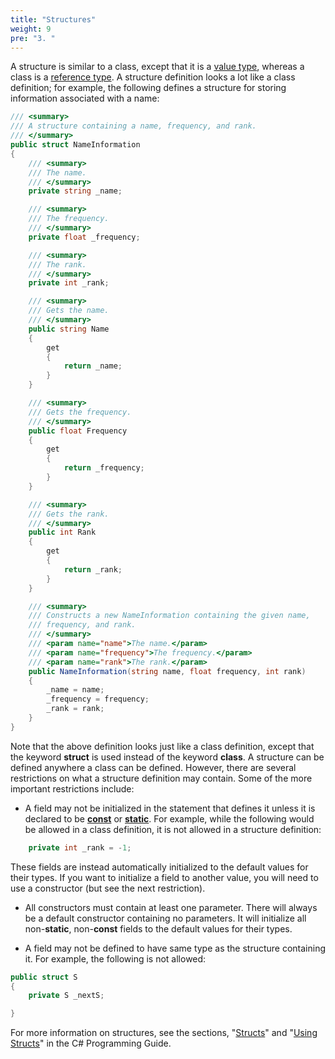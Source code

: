 ```yaml
---
title: "Structures"
weight: 9
pre: "3. "
---
```


A structure is similar to a class, except that it is a [value type](/~rhowell/DataStructures/redirect/reference-value), whereas a class is a [reference type](/~rhowell/DataStructures/redirect/reference-value). A structure definition looks a lot like a class definition; for example, the following defines a structure for storing information associated with a name:

```c#
/// <summary>
/// A structure containing a name, frequency, and rank.
/// </summary>
public struct NameInformation
{
    /// <summary>
    /// The name.
    /// </summary>
    private string _name;

    /// <summary>
    /// The frequency.
    /// </summary>
    private float _frequency;

    /// <summary>
    /// The rank.
    /// </summary>
    private int _rank;

    /// <summary>
    /// Gets the name.
    /// </summary>
    public string Name
    {
        get
        {
            return _name;
        }
    }

    /// <summary>
    /// Gets the frequency.
    /// </summary>
    public float Frequency
    {
        get
        {
            return _frequency;
        }
    }

    /// <summary>
    /// Gets the rank.
    /// </summary>
    public int Rank
    {
        get
        {
            return _rank;
        }
    }

    /// <summary>
    /// Constructs a new NameInformation containing the given name,
    /// frequency, and rank.
    /// </summary>
    /// <param name="name">The name.</param>
    /// <param name="frequency">The frequency.</param>
    /// <param name="rank">The rank.</param>
    public NameInformation(string name, float frequency, int rank)
    {
        _name = name;
        _frequency = frequency;
        _rank = rank;
    }
}
```

Note that the above definition looks just like a class definition, except that the keyword **struct** is used instead of the keyword **class**. A structure can be defined anywhere a class can be defined. However, there are several restrictions on what a structure definition may contain. Some of the more important restrictions include:

- A field may not be initialized in the statement that defines it unless it is declared to be [**const**](/~rhowell/DataStructures/redirect/const) or [**static**](/~rhowell/DataStructures/redirect/static-this). For example, while the following would be allowed in a class definition, it is not allowed in a structure definition:

```c#
    private int _rank = -1;
```

These fields are instead automatically initialized to the default values for their types. If you want to initialize a field to another value, you will need to use a constructor (but see the next restriction).

- All constructors must contain at least one parameter. There will always be a default constructor containing no parameters. It will initialize all non-**static**, non-**const** fields to the default values for their types.

- A field may not be defined to have same type as the structure containing it. For example, the following is not allowed:

```c#
public struct S
{
    private S _nextS;

}
```

For more information on structures, see the sections, "[Structs](http://msdn.microsoft.com/en-us/library/saxz13w4.aspx)" and "[Using Structs](http://msdn.microsoft.com/en-us/library/0taef578.aspx)" in the C\# Programming Guide.
